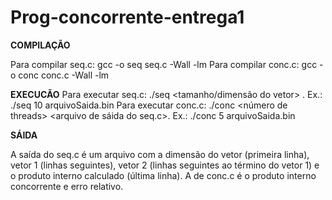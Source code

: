 # Prog-concorrente-entrega1

**COMPILAÇÃO**

Para compilar seq.c: gcc -o seq  seq.c -Wall -lm
Para compilar conc.c: gcc -o conc  conc.c -Wall -lm


**EXECUCÃO**
Para executar seq.c: ./seq <tamanho/dimensão do vetor> <nome do arquivo>. Ex.: ./seq 10 arquivoSaida.bin
Para executar conc.c: ./conc <número de threads> <arquivo de sáida do seq.c>. Ex.: ./conc 5 arquivoSaida.bin


**SÁIDA**

A saída do seq.c é um arquivo com a dimensão do vetor (primeira linha), vetor 1 (linhas seguintes), vetor 2 (linhas seguintes ao término do vetor 1) e  o produto interno calculado (última linha).
A de conc.c é o produto interno concorrente e erro relativo.
